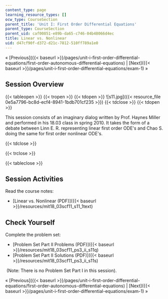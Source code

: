 ```yaml
---
content_type: page
learning_resource_types: []
ocw_type: CourseSection
parent_title: 'Unit I: First Order Differential Equations'
parent_type: CourseSection
parent_uid: caf00851-e89b-da65-c746-04b48066d4ec
title: Linear vs. Nonlinear
uid: d47cf90f-d372-d21c-7812-510ff789a1e0
---
```


« [Previous]({{< baseurl >}}/pages/unit-i-first-order-differential-equations/first-order-autonomous-differential-equations) | [Next]({{< baseurl >}}/pages/unit-i-first-order-differential-equations/exam-1) »

Session Overview
----------------

{{< tableopen >}}
{{< tropen >}}
{{< tdopen >}}
![s11.jpg]({{< resource_file 0e5a7796-bc8d-ecf4-8941-1bdb701cf235 >}})
{{< tdclose >}}
{{< tdopen >}}


This session consists of an imaginary dialog written by Prof. Haynes Miller and performed in his 18.03 class in spring 2010. It takes the form of a debate between Linn E. R. representing linear first order ODE's and Chao S. doing the same for first order nonlinear ODE's.


{{< tdclose >}}

{{< trclose >}}

{{< tableclose >}}

Session Activities
------------------

Read the course notes:

*   [Linear vs. Nonlinear (PDF)]({{< baseurl >}}/resources/mit18_03scf11_s11_1text)

Check Yourself
--------------

Complete the problem set:

*   [Problem Set Part II Problems (PDF)]({{< baseurl >}}/resources/mit18_03scf11_ps3_ii_s11q)
*   [Problem Set Part II Solutions (PDF)]({{< baseurl >}}/resources/mit18_03scf11_ps3_ii_s11s)

 (Note: There is no Problem Set Part I in this session).

« [Previous]({{< baseurl >}}/pages/unit-i-first-order-differential-equations/first-order-autonomous-differential-equations) | [Next]({{< baseurl >}}/pages/unit-i-first-order-differential-equations/exam-1) »